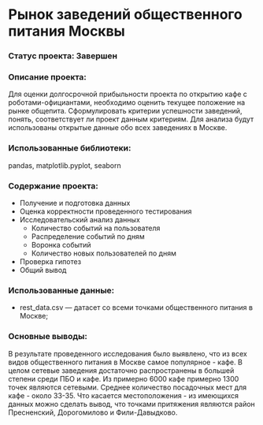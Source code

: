 # Рынок заведений общественного питания Москвы

### Статус проекта: Завершен

### Описание проекта: 
Для оценки долгосрочной прибыльности проекта по открытию кафе с роботами-официантами, необходимо оценить текущее положение на рынке общепита. Сформулировать критерии успешности заведений, понять, соответствует ли проект данным критериям. Для анализа будут использованы открытые данные обо всех заведениях в Москве.

### Использованные библиотеки: 
pandas, matplotlib.pyplot, seaborn

### Содержание проекта:
- Получение и подготовка данных
- Оценка корректности проведенного тестирования
- Исследовательский анализ данных
  - Количество событий на пользователя
  - Распределение событий по дням
  - Воронка событий
  - Количество новых пользователей по дням
- Проверка гипотез
- Общий вывод

### Использованные данные:
- rest_data.csv — датасет со всеми точками общественного питания в Москве;


### Основные выводы:
В результате проведенного исследования было выявлено, что из всех видов общественного питания в Москве самое популярное - кафе. В целом сетевые заведения достаточно распространены в большей степени среди ПБО и кафе. Из примерно 6000 кафе примерно 1300 точек являются сетевыми. Среднее количество посадочных мест для кафе - около 33-35. Что касается местоположения - из имеющихся данных можно сделать вывод, что точками притяжения являются район Пресненский, Дорогомилово и Фили-Давыдково. 
